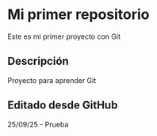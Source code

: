 # Mi primer repositorio
Este es mi primer proyecto con Git

## Descripción
Proyecto para aprender Git

## Editado desde GitHub
25/09/25 - Prueba
